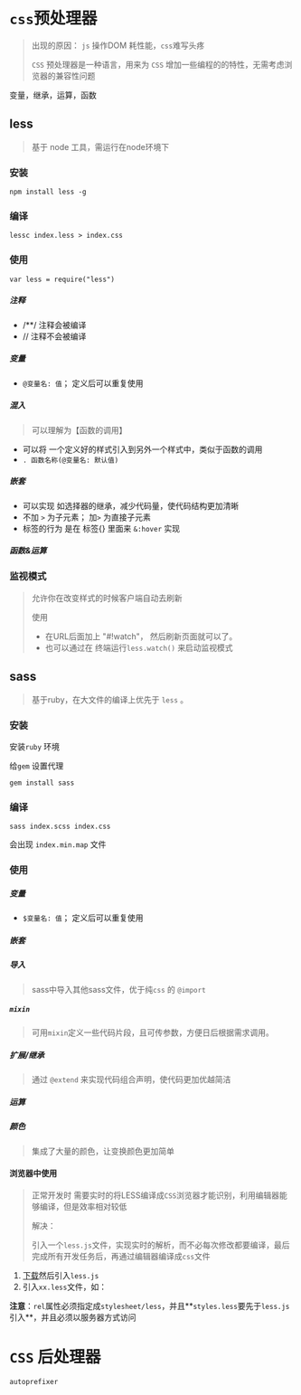 # `css`预处理器

> 出现的原因： `js` 操作DOM 耗性能，`css`难写头疼
>
> `CSS` 预处理器是一种语言，用来为 `CSS` 增加一些编程的的特性，无需考虑浏览器的兼容性问题

变量，继承，运算，函数

## less

> 基于 node 工具，需运行在node环境下

### 安装

```
npm install less -g
```

### 编译

```
lessc index.less > index.css
```

### 使用

```
var less = require("less")
```

##### 注释

- /**/ 注释会被编译
- // 注释不会被编译

##### 变量

- `@变量名: 值`； 定义后可以重复使用

##### 混入

> 可以理解为【函数的调用】

- 可以将 一个定义好的样式引入到另外一个样式中，类似于函数的调用
- `. 函数名称(@变量名: 默认值)`

##### 嵌套

- 可以实现 如选择器的继承，减少代码量，使代码结构更加清晰
- 不加 `>` 为子元素； 加`>` 为直接子元素
- 标签的行为 是在 标签{} 里面来 `&:hover` 实现

##### 函数&运算

### 监视模式

> 允许你在改变样式的时候客户端自动去刷新
>
> 使用
>
> - 在URL后面加上 "#!watch"， 然后刷新页面就可以了。
> - 也可以通过在 终端运行`less.watch()` 来启动监视模式

## sass

> 基于ruby，在大文件的编译上优先于 `less` 。

### 安装

安装`ruby` 环境 

给`gem` 设置代理

```
gem install sass
```

### 编译

```
sass index.scss index.css
```

会出现 `index.min.map` 文件 

### 使用

##### 变量

- `$变量名: 值`； 定义后可以重复使用

##### 嵌套

##### 导入

> sass中导入其他sass文件，优于纯`css` 的 `@import`

##### `mixin`

> 可用`mixin`定义一些代码片段，且可传参数，方便日后根据需求调用。

##### 扩展/继承

> 通过 `@extend` 来实现代码组合声明，使代码更加优越简洁

##### 运算

##### 颜色

> 集成了大量的颜色，让变换颜色更加简单





#### 浏览器中使用

> 正常开发时 需要实时的将LESS编译成`CSS`浏览器才能识别，利用编辑器能够编译，但是效率相对较低
>
> 解决：
>
> 引入一个`less.js`文件，实现实时的解析，而不必每次修改都要编译，最后完成所有开发任务后，再通过编辑器编译成`css`文件

1. [下载](https://raw.github.com/less/less.js/v2.5.3/dist/less.min.js)然后引入`less.js`
2. 引入`xx.less`文件，如：

<link rel="stylesheet/less" type="text/css" href="styles.less" />

**注意**：`rel`属性必须指定成`stylesheet/less`，并且**`styles.less`要先于`less.js`引入**，并且必须以服务器方式访问





# `CSS` 后处理器

`autoprefixer`